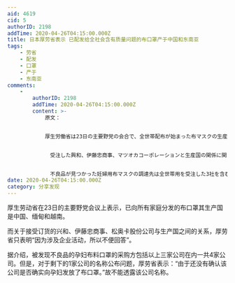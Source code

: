 ```yaml
---
aid: 4619
cid: 5
authorID: 2198
addTime: 2020-04-26T04:15:00.000Z
title: 日本厚劳省表示 已配发给全社会含有质量问题的布口罩产于中国和东南亚
tags:
    - 劳省
    - 配发
    - 口罩
    - 产于
    - 东南亚
comments:
    -
        authorID: 2198
        addTime: 2020-04-26T04:15:00.000Z
        content: >-
            原文：


            厚生労働省は23日の主要野党の会合で、全世帯配布が始まった布マスクの生産国について、中国、ミャンマー、ベトナムと明らかにした。


            　受注した興和、伊藤忠商事、マツオカコーポレーションと生産国の関係に関しては「企業活動に関わるので答えは控える」と述べるにとどめた。


            　不良品が見つかった妊婦用布マスクの調達先は全世帯用を受注した3社を含む4社と説明。ただ、残り1社の会社名は「実際に妊婦向けに配布されているか確認できていない」などとして答えなかった。
date: 2020-04-26T04:15:00.000Z
category: 分享发现
---
```


厚生劳动省在23日的主要野党会议上表示，已向所有家庭分发的布口罩其生产国是中国、缅甸和越南。

而关于接受订货的兴和、伊藤忠商事、松奥卡股份公司与生产国之间的关系，厚劳省只表明“因为涉及企业活动，所以不便回答”。

据介绍，被发现不良品的孕妇布料口罩的采购方包括以上三家公司在内一共4家公司。但是，对于剩下的1家公司的名称公布问题，厚劳省表示：“由于还没有确认该公司是否确实向孕妇发放了布口罩。”故不能透露该公司名称。
